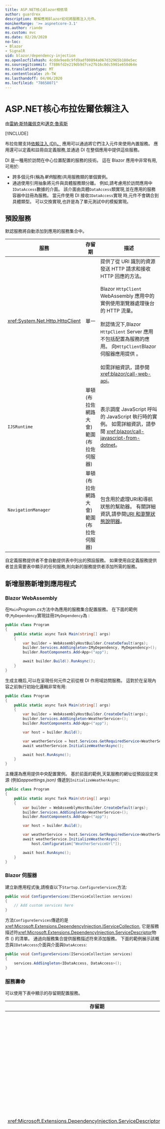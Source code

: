 ```yaml
---
title: ASP.NET核心Blazor相依項
author: guardrex
description: 瞭解應用Blazor如何將服務注入元件。
monikerRange: '>= aspnetcore-3.1'
ms.author: riande
ms.custom: mvc
ms.date: 02/20/2020
no-loc:
- Blazor
- SignalR
uid: blazor/dependency-injection
ms.openlocfilehash: 4cdde9ee8c9fd9adf00894a067d32965b180e5ec
ms.sourcegitcommit: f7886fd2e219db9d7ce27b16c0dc5901e658d64e
ms.translationtype: MT
ms.contentlocale: zh-TW
ms.lasthandoff: 04/06/2020
ms.locfileid: "78658071"
---
```

# <a name="aspnet-core-blazor-dependency-injection"></a>ASP.NET核心布拉佐爾依賴注入

由[雷納·斯特羅佩克](https://www.timecockpit.com)和[邁克·魯索斯](https://github.com/mjrousos)

[!INCLUDE[](~/includes/blazorwasm-preview-notice.md)]

布拉佐爾支持[依賴注入 (DI)。](xref:fundamentals/dependency-injection) 應用可以通過將它們注入元件來使用內置服務。 應用還可以定義和註冊自定義服務,並通過 DI 在整個應用中提供這些服務。

DI 是一種用於訪問在中心位置配置的服務的技術。 這在 Blazor 應用中非常有用,可用於:

* 跨多個元件(稱為*單例*服務)共用服務類的單個實例。
* 通過使用引用抽象將元件與具體服務類分離。 例如,請考慮用於訪問應用中`IDataAccess`數據的介面。 該介面由具體`DataAccess`類實現,並在應用的服務容器中註冊為服務。 當元件使用 DI 接收`IDataAccess`實現 時,元件不會耦合到具體類型。 可以交換實現,也許是為了單元測試中的模擬實現。

## <a name="default-services"></a>預設服務

默認服務將自動添加到應用的服務集合中。

| 服務 | 存留期 | 描述 |
| ------- | -------- | ----------- |
| <xref:System.Net.Http.HttpClient> | 單一 | 提供了從 URI 識別的資源發送 HTTP 請求和接收 HTTP 回應的方法。<br><br>Blazor `HttpClient` WebAssembly 應用中的實例使用瀏覽器處理後台的 HTTP 流量。<br><br>默認情況下,Blazor `HttpClient` Server 應用不包括配置為服務的應用。 向`HttpClient`Blazor 伺服器應用提供 。<br><br>如需詳細資訊，請參閱 <xref:blazor/call-web-api>。 |
| `IJSRuntime` | 單頓(布拉佐網路大會)<br>範圍 (布拉佐伺服器) | 表示調度 JavaScript 呼叫的 JavaScript 執行時的實例。 如需詳細資訊，請參閱 <xref:blazor/call-javascript-from-dotnet>。 |
| `NavigationManager` | 單頓(布拉佐網路大會)<br>範圍 (布拉佐伺服器) | 包含用於處理URI和導航狀態的幫助器。 有關詳細資訊,請參閱[URI 和瀏覽狀態說明器](xref:blazor/routing#uri-and-navigation-state-helpers)。 |

自定義服務提供者不會自動提供表中列出的預設服務。 如果使用自定義服務提供者並且需要表中顯示的任何服務,則向新的服務提供者添加所需的服務。

## <a name="add-services-to-an-app"></a>新增服務新增到應用程式

### <a name="blazor-webassembly"></a>Blazor WebAssembly

在`Main`*Program.cs*方法中為應用的服務集合配置服務。 在下面的範例中,`MyDependency`實現註冊`IMyDependency`為 :

```csharp
public class Program
{
    public static async Task Main(string[] args)
    {
        var builder = WebAssemblyHostBuilder.CreateDefault(args);
        builder.Services.AddSingleton<IMyDependency, MyDependency>();
        builder.RootComponents.Add<App>("app");

        await builder.Build().RunAsync();
    }
}
```

生成主機后,可以在呈現任何元件之前從根 DI 作用域訪問服務。 這對於在呈現內容之前執行初始化邏輯非常有用:

```csharp
public class Program
{
    public static async Task Main(string[] args)
    {
        var builder = WebAssemblyHostBuilder.CreateDefault(args);
        builder.Services.AddSingleton<WeatherService>();
        builder.RootComponents.Add<App>("app");

        var host = builder.Build();

        var weatherService = host.Services.GetRequiredService<WeatherService>();
        await weatherService.InitializeWeatherAsync();

        await host.RunAsync();
    }
}
```

主機還為應用提供中央配置實例。 基於前面的範例,天氣服務的網址從預設設定來源 (例如*appsettings.json)* 傳遞到`InitializeWeatherAsync`:

```csharp
public class Program
{
    public static async Task Main(string[] args)
    {
        var builder = WebAssemblyHostBuilder.CreateDefault(args);
        builder.Services.AddSingleton<WeatherService>();
        builder.RootComponents.Add<App>("app");

        var host = builder.Build();

        var weatherService = host.Services.GetRequiredService<WeatherService>();
        await weatherService.InitializeWeatherAsync(
            host.Configuration["WeatherServiceUrl"]);

        await host.RunAsync();
    }
}
```

### <a name="blazor-server"></a>Blazor 伺服器

建立新應用程式後,請檢查以下`Startup.ConfigureServices`方法:

```csharp
public void ConfigureServices(IServiceCollection services)
{
    // Add custom services here
}
```

方法`ConfigureServices`傳遞的是<xref:Microsoft.Extensions.DependencyInjection.IServiceCollection>, 它是服務描述符<xref:Microsoft.Extensions.DependencyInjection.ServiceDescriptor>物件 () 的清單。 通過向服務集合提供服務描述符來添加服務。 下面的範例展示該概念與`IDataAccess`介面與介面與`DataAccess`:

```csharp
public void ConfigureServices(IServiceCollection services)
{
    services.AddSingleton<IDataAccess, DataAccess>();
}
```

### <a name="service-lifetime"></a>服務壽命

可以使用下表中顯示的存留期配置服務。

| 存留期 | 描述 |
| -------- | ----------- |
| <xref:Microsoft.Extensions.DependencyInjection.ServiceDescriptor.Scoped*> | BlazorWeb組裝應用當前沒有 DI 作用域的概念。 `Scoped`-註冊服務就像服務一`Singleton`樣。 但是,Blazor伺服器託管模型支援`Scoped`存留期。 在Blazor伺服器應用中,作用網域服務註冊的範圍限定到*連接*。 因此,對於應限定為當前用戶的服務,使用作用域服務是首選,即使當前意圖是在瀏覽器中運行用戶端。 |
| <xref:Microsoft.Extensions.DependencyInjection.ServiceDescriptor.Singleton*> | DI 建立服務的*單一實體 。* 需要`Singleton`服務的所有元件都接收同一服務的實例。 |
| <xref:Microsoft.Extensions.DependencyInjection.ServiceDescriptor.Transient*> | 每當元件從`Transient`服務容器取得服務的實體時,它都會收到服務*的新實體 。* |

DI 系統基於 ASP.NET 核心中的 DI 系統。 如需詳細資訊，請參閱 <xref:fundamentals/dependency-injection>。

## <a name="request-a-service-in-a-component"></a>要求元件中的服務

將服務添加到服務集合後,使用[\@注入](xref:mvc/views/razor#inject)Razor 指令將服務注入到元件中。 `@inject`有兩個參數:

* 鍵入&ndash;要注入的服務類型。
* 屬性&ndash;接收注入的應用服務的屬性的名稱。 屬性不需要手動創建。 編譯器創建該屬性。

如需詳細資訊，請參閱 <xref:mvc/views/dependency-injection>。

使用多個`@inject`語句注入不同的服務。

下列範例示範如何使用 `@inject`。 服務實現`Services.IDataAccess`被注入到元件的屬性`DataRepository`中。 請注意代碼如何只使用`IDataAccess`抽象:

[!code-razor[](dependency-injection/samples_snapshot/3.x/CustomerList.razor?highlight=2-3,23)]

在內部,生成的屬性`DataRepository`(`InjectAttribute`) 使用 屬性。 通常,此屬性不會直接使用。 如果元件需要基數,並且基類別也需要注入屬性,則手動添加 : `InjectAttribute`

```csharp
public class ComponentBase : IComponent
{
    // DI works even if using the InjectAttribute in a component's base class.
    [Inject]
    protected IDataAccess DataRepository { get; set; }
    ...
}
```

在從基類派生的元件中,`@inject`不需要該指令。 基`InjectAttribute`類別的已足夠:

```razor
@page "/demo"
@inherits ComponentBase

<h1>Demo Component</h1>
```

## <a name="use-di-in-services"></a>在服務中使用 DI

複雜的服務可能需要其他服務。 在上一個示例中`DataAccess`,可能`HttpClient`需要 默認服務。 `@inject`(或`InjectAttribute`) 不適用於服務。 必須改用*建構函式注入*。 通過向服務的構造函數添加參數來添加所需的服務。 當 DI 創建服務時,它會識別構造函數中所需的服務,並相應地提供這些服務。

```csharp
public class DataAccess : IDataAccess
{
    // The constructor receives an HttpClient via dependency
    // injection. HttpClient is a default service.
    public DataAccess(HttpClient client)
    {
        ...
    }
}
```

建構函數注入的先決條件:

* 一個構造函數必須存在,其參數都可以由 DI 實現。 如果 DI 未涵蓋的其他參數指定預設值,則允許它們。
* 適用的建構函數必須是*公共的*。
* 必須存在一個適用的構造函數。 如果模稜兩可,DI 將引發異常。

## <a name="utility-base-component-classes-to-manage-a-di-scope"></a>管理 DI 作用網域的實用程式基礎元件類

在 ASP.NET 核心應用中,作用域服務通常可限定為當前請求。 請求完成後,任何作用域或瞬態服務將由 DI 系統處理。 在BlazorServer 應用中,請求範圍持續於用戶端連接的持續時間,這可能導致瞬態和作用域服務的壽命比預期長得多。 在BlazorWebAssembly 應用中,以作用域存留期註冊的服務被視爲單例,因此它們比典型 ASP.NET Core 應用中的作用域服務活得更長。

限制Blazor套用的服務存留期的方法`OwningComponentBase`是使用類型 。 `OwningComponentBase`是從創建與元件存留期`ComponentBase`對應的 DI 作用域派生的抽象類型。 使用此作用域,可以使用具有作用域存留期的 DI 服務,並使它們像元件一樣存活。 銷毀元件后,將釋放來自元件作用域服務提供者的服務。 這對於以下服務非常有用:

* 應在元件中重複使用,因為瞬態存留期不合適。
* 不應跨元件共用,因為單例存留期不合適。

`OwningComponentBase`該類型的兩個版本可用:

* `OwningComponentBase`是具有類型`ComponentBase``ScopedServices``IServiceProvider`受保護屬性的抽象的一次性子級。 此提供程式可用於解析範圍為元件存留期的服務。

  使用`@inject``InjectAttribute`或`[Inject]`( ) 注入到元件中的 DI 服務不是在元件的作用域中創建的。 要使用元件的範圍,必須使用`ScopedServices.GetRequiredService`或`ScopedServices.GetService`解析服務。 使用`ScopedServices`提供程式解析的任何服務都提供來自同一作用域的依賴項。

  ```razor
  @page "/preferences"
  @using Microsoft.Extensions.DependencyInjection
  @inherits OwningComponentBase

  <h1>User (@UserService.Name)</h1>

  <ul>
      @foreach (var setting in SettingService.GetSettings())
      {
          <li>@setting.SettingName: @setting.SettingValue</li>
      }
  </ul>

  @code {
      private IUserService UserService { get; set; }
      private ISettingService SettingService { get; set; }

      protected override void OnInitialized()
      {
          UserService = ScopedServices.GetRequiredService<IUserService>();
          SettingService = ScopedServices.GetRequiredService<ISettingService>();
      }
  }
  ```

* `OwningComponentBase<T>`派生並`OwningComponentBase`添加從作用域`Service`DI 提供`T`程式返回 的 實例的屬性。 此類型是存取作用域服務的便捷方法`IServiceProvider`, 無需使用應用使用元件作用域從 DI 容器中需要一個主服務的實例。 該`ScopedServices`屬性可用,因此如有必要,應用可以獲取其他類型的服務。

  ```razor
  @page "/users"
  @attribute [Authorize]
  @inherits OwningComponentBase<AppDbContext>

  <h1>Users (@Service.Users.Count())</h1>

  <ul>
      @foreach (var user in Service.Users)
      {
          <li>@user.UserName</li>
      }
  </ul>
  ```

## <a name="use-of-entity-framework-dbcontext-from-di"></a>使用來自 DI 的實體框架 DbContext

在 Web 應用中從 DI 檢索的一種`DbContext`常見服務類型是實體框架 (EF) 物件。 預設情況下,使用`IServiceCollection.AddDbContext`將添加`DbContext`作為作用域服務的 EF 服務註冊。 註冊為作用域服務可能會導致Blazor應用中出現問題,因為它`DbContext`會導致 實例在應用中長壽命且共用。 `DbContext`不帶線程安全,不能同時使用。

根據應用的不同,使用`OwningComponentBase`將的範圍`DbContext`限制為單個元件*可能會*解決此問題。 `DbContext`如果元件不並行 使用 , 派生`OwningComponentBase`元件 並從 中`DbContext`派生`ScopedServices`並 檢索 就足夠了,因為它可確保:

* 單獨的元件不分享 。 `DbContext`
* 只`DbContext`活只要元件取決於它。

如果單個元件可能同時使用一`DbContext`個元件(例如,每次用戶選擇按鈕時),即使使用`OwningComponentBase`也不會避免併發 EF 操作的問題。 在這種情況下,`DbContext`對每個邏輯 EF 操作使用不同的操作。 使用以下任一方法:

* 直接使用`DbContext``DbContextOptions<TContext>`參數創建參數,可以從 DI 檢索,並且線程安全。

    ```razor
    @page "/example"
    @inject DbContextOptions<AppDbContext> DbContextOptions

    <ul>
        @foreach (var item in _data)
        {
            <li>@item</li>
        }
    </ul>

    <button @onclick="LoadData">Load Data</button>

    @code {
        private List<string> _data = new List<string>();

        private async Task LoadData()
        {
            _data = await GetAsync();
            StateHasChanged();
        }

        public async Task<List<string>> GetAsync()
        {
            using (var context = new AppDbContext(DbContextOptions))
            {
                return await context.Products.Select(p => p.Name).ToListAsync();
            }
        }
    }
    ```

* 在具有`DbContext`瞬態存留期的服務容器中註冊:
  * 註冊上文時,請使用`ServiceLifetime.Transient`。 擴展`AddDbContext`方法採用兩個類型的`ServiceLifetime`可選參數。 要使用此方法,只需要參數`contextLifetime`為`ServiceLifetime.Transient`。 `optionsLifetime`可以保留預設值`ServiceLifetime.Scoped`。

    ```csharp
    services.AddDbContext<AppDbContext>(options =>
         options.UseSqlServer(Configuration.GetConnectionString("DefaultConnection")),
         ServiceLifetime.Transient);
    ```  

  * 瞬態`DbContext`可以像正常一樣(`@inject`使用 )注入不會並行執行多個 EF 操作的元件中。 可以同時執行多個 EF 操作的使用者`DbContext``IServiceProvider.GetRequiredService`可以使用 請求每個並行操作的單獨物件。

    ```razor
    @page "/example"
    @using Microsoft.Extensions.DependencyInjection
    @inject IServiceProvider ServiceProvider

    <ul>
        @foreach (var item in _data)
        {
            <li>@item</li>
        }
    </ul>

    <button @onclick="LoadData">Load Data</button>

    @code {
        private List<string> _data = new List<string>();

        private async Task LoadData()
        {
            _data = await GetAsync();
            StateHasChanged();
        }

        public async Task<List<string>> GetAsync()
        {
            using (var context = ServiceProvider.GetRequiredService<AppDbContext>())
            {
                return await context.Products.Select(p => p.Name).ToListAsync();
            }
        }
    }
    ```

## <a name="additional-resources"></a>其他資源

* <xref:fundamentals/dependency-injection>
* <xref:mvc/views/dependency-injection>
